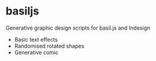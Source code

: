 # basiljs

Generative graphic design scripts for basil.js and Indesign

- Basic text effects 
- Randomised rotated shapes
- Generative comic
